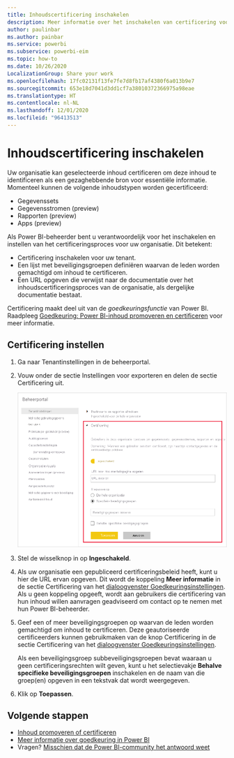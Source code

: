 ```yaml
---
title: Inhoudscertificering inschakelen
description: Meer informatie over het inschakelen van certificering voor gegevenssets, gegevensstromen, rapporten en apps.
author: paulinbar
ms.author: painbar
ms.service: powerbi
ms.subservice: powerbi-eim
ms.topic: how-to
ms.date: 10/26/2020
LocalizationGroup: Share your work
ms.openlocfilehash: 17fc02131f13fe7fe7d8fb17af4380f6a013b9e7
ms.sourcegitcommit: 653e18d7041d3dd1cf7a38010372366975a98eae
ms.translationtype: HT
ms.contentlocale: nl-NL
ms.lasthandoff: 12/01/2020
ms.locfileid: "96413513"
---
```

# <a name="enable-content-certification"></a>Inhoudscertificering inschakelen

Uw organisatie kan geselecteerde inhoud certificeren om deze inhoud te identificeren als een gezaghebbende bron voor essentiële informatie. Momenteel kunnen de volgende inhoudstypen worden gecertificeerd:
* Gegevenssets
* Gegevensstromen (preview)
* Rapporten (preview)
* Apps (preview)

Als Power BI-beheerder bent u verantwoordelijk voor het inschakelen en instellen van het certificeringsproces voor uw organisatie. Dit betekent:
* Certificering inschakelen voor uw tenant.
* Een lijst met beveiligingsgroepen definiëren waarvan de leden worden gemachtigd om inhoud te certificeren.
* Een URL opgeven die verwijst naar de documentatie over het inhoudscertificeringsproces van de organisatie, als dergelijke documentatie bestaat.

Certificering maakt deel uit van de *goedkeuringsfunctie* van Power BI. Raadpleeg [Goedkeuring: Power BI-inhoud promoveren en certificeren](../collaborate-share/service-endorsement-overview.md) voor meer informatie.

## <a name="set-up-certification"></a>Certificering instellen

1. Ga naar Tenantinstellingen in de beheerportal.
1. Vouw onder de sectie Instellingen voor exporteren en delen de sectie Certificering uit.

   ![Certificering van gegevensset en gegevensstroom instellen](media/service-admin-setup-certification/service-admin-certification-setup-dialog.png)

1. Stel de wisselknop in op **Ingeschakeld**.
1. Als uw organisatie een gepubliceerd certificeringsbeleid heeft, kunt u hier de URL ervan opgeven. Dit wordt de koppeling **Meer informatie** in de sectie Certificering van het [dialoogvenster Goedkeuringsinstellingen](../collaborate-share/service-endorse-content.md#request-content-certification). Als u geen koppeling opgeeft, wordt aan gebruikers die certificering van hun inhoud willen aanvragen geadviseerd om contact op te nemen met hun Power BI-beheerder.
1. Geef een of meer beveiligingsgroepen op waarvan de leden worden gemachtigd om inhoud te certificeren. Deze geautoriseerde certificeerders kunnen gebruikmaken van de knop Certificering in de sectie Certificering van het [dialoogvenster Goedkeuringsinstellingen](../collaborate-share/service-endorse-content.md#certify-content).
    
    Als een beveiligingsgroep subbeveiligingsgroepen bevat waaraan u geen certificeringsrechten wilt geven, kunt u het selectievakje **Behalve specifieke beveiligingsgroepen** inschakelen en de naam van die groep(en) opgeven in een tekstvak dat wordt weergegeven.
1. Klik op **Toepassen**.

## <a name="next-steps"></a>Volgende stappen
* [Inhoud promoveren of certificeren](../collaborate-share/service-endorse-content.md)
* [Meer informatie over goedkeuring in Power BI](../collaborate-share/service-endorsement-overview.md)
* Vragen? [Misschien dat de Power BI-community het antwoord weet](https://community.powerbi.com/)
